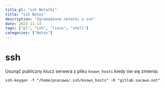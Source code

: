 ```yaml
---
title_pl: "ssh Notatki"
title: "ssh Notes"
description: "Zgromadzone notatki o ssh"
date: 2023-11-14
tags: ["pl", "ssh", "linux", "shell"]
categories: ["Notes"]
---
```


# ssh

Usunąć publiczny klucz serwera z pliku `known_hosts` kiedy ów się zmienia:

```
ssh-keygen -f "/home/psacawa/.ssh/known_hosts" -R "gitlab.sacawa.net"
```
